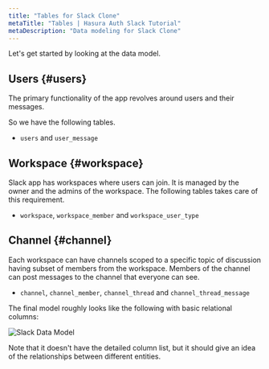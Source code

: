 ```yaml
---
title: "Tables for Slack Clone"
metaTitle: "Tables | Hasura Auth Slack Tutorial"
metaDescription: "Data modeling for Slack Clone"
---
```


Let's get started by looking at the data model.

## Users {#users}

The primary functionality of the app revolves around users and their messages. 

So we have the following tables.

- `users` and `user_message`

## Workspace {#workspace}

Slack app has workspaces where users can join. It is managed by the owner and the admins of the workspace. The following tables takes care of this requirement.

- `workspace`, `workspace_member` and `workspace_user_type`

## Channel {#channel}

Each workspace can have channels scoped to a specific topic of discussion having subset of members from the workspace. Members of the channel can post messages to the channel that everyone can see.

- `channel`, `channel_member`, `channel_thread` and `channel_thread_message`

The final model roughly looks like the following with basic relational columns:

![Slack Data Model](https://graphql-engine-cdn.hasura.io/learn-hasura/assets/graphql-hasura-auth/slack-datamodel.png)

Note that it doesn't have the detailed column list, but it should give an idea of the relationships between different entities.
